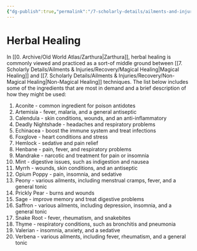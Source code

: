 ```yaml
---
{"dg-publish":true,"permalink":"/7-scholarly-details/ailments-and-injuries/recovery/herbal-healing/","noteIcon":""}
---
```


# Herbal Healing

In [[0. Archive/Old World Atlas/Zarthura\|Zarthura]], herbal healing is commonly viewed and practiced as a sort-of middle ground between [[7. Scholarly Details/Ailments & Injuries/Recovery/Magical Healing\|Magical Healing]] and [[7. Scholarly Details/Ailments & Injuries/Recovery/Non-Magical Healing\|Non-Magical Healing]] techniques. The list below includes some of the ingredients that are most in demand and a brief description of how they might be used:

1. Aconite -  common ingredient for poison antidotes
2. Artemisia - fever, malaria, and a general antiseptic
3. Calendula - skin conditions, wounds, and an anti-inflammatory
4. Deadly Nightshade - headaches and respiratory problems
5. Echinacea - boost the immune system and treat infections
6. Foxglove - heart conditions and stress 
7. Hemlock - sedative and pain relief
8. Henbane - pain, fever, and respiratory problems
9. Mandrake - narcotic and treatment for pain or insomnia
10. Mint - digestive issues, such as indigestion and nausea
11. Myrrh - wounds, skin conditions, and an antiseptic
12. Opium Poppy - pain, insomnia, and sedative
13. Peony - various ailments, including menstrual cramps, fever, and a general tonic
14. Prickly Pear - burns and wounds
15. Sage - improve memory and treat digestive problems 
16. Saffron - various ailments, including depression, insomnia, and a general tonic
17. Snake Root -  fever, rheumatism, and snakebites
18. Thyme - respiratory conditions, such as bronchitis and pneumonia
19. Valerian -  insomnia, anxiety, and a sedative
20. Verbena - various ailments, including fever, rheumatism, and a general tonic
